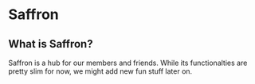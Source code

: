 # Saffron


## What is Saffron?
Saffron is a hub for our members and friends. While its functionalties are pretty slim for now, we might add new fun stuff later on.
